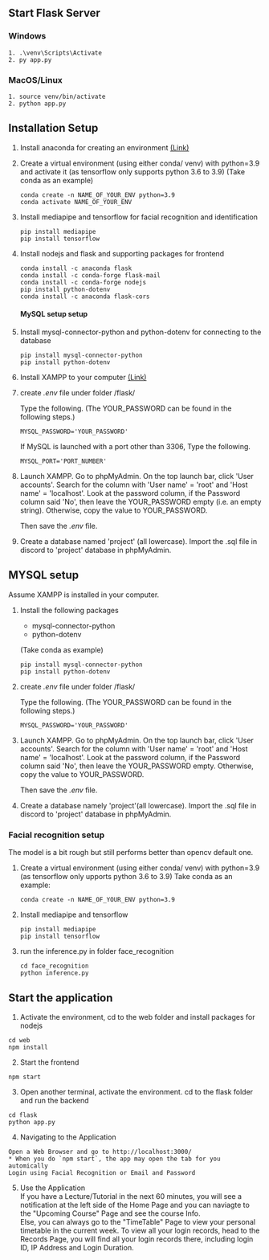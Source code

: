 ## Start Flask Server
### Windows

    1. .\venv\Scripts\Activate
    2. py app.py
    
### MacOS/Linux

    1. source venv/bin/activate
    2. python app.py


## Installation Setup

1. Install anaconda for creating an environment [(Link)](https://www.anaconda.com/products/distribution)

2. Create a virtual environment (using either conda/ venv) with python=3.9 and activate it
    (as tensorflow only supports python 3.6 to 3.9)
    (Take conda as an example)
    ```
    conda create -n NAME_OF_YOUR_ENV python=3.9
    conda activate NAME_OF_YOUR_ENV
    ```

3. Install mediapipe and tensorflow for facial recognition and identification
    ```
    pip install mediapipe
    pip install tensorflow
    ```

4. Install nodejs and flask and supporting packages for frontend
    ```
    conda install -c anaconda flask
    conda install -c conda-forge flask-mail
    conda install -c conda-forge nodejs
    pip install python-dotenv
    conda install -c anaconda flask-cors
    ```

    #### MySQL setup setup
5. Install mysql-connector-python and python-dotenv for connecting to the database
    ```
    pip install mysql-connector-python
    pip install python-dotenv
    ```

6. Install XAMPP to your computer [(Link)](https://www.apachefriends.org/)

7. create _.env_ file under folder /flask/

    Type the following. (The YOUR_PASSWORD can be found in the following steps.)
    ```
    MYSQL_PASSWORD='YOUR_PASSWORD'
    ```

    If MySQL is launched with a port other than 3306, Type the following.
    ```
    MYSQL_PORT='PORT_NUMBER'
    ```

8. Launch XAMPP. Go to phpMyAdmin.
    On the top launch bar, click 'User accounts'. 
    Search for the column with 'User name' = 'root' and 'Host name' = 'localhost'. 
    Look at the password column, if the Password column said 'No', then leave the YOUR_PASSWORD empty (i.e. an empty string). Otherwise, copy the value to YOUR_PASSWORD.


    Then save the _.env_ file.

9. Create a database named 'project' (all lowercase). Import the .sql file in discord to 'project' database  in phpMyAdmin.

## MYSQL setup

Assume XAMPP is installed in your computer.

1. Install the following packages

    * mysql-connector-python
    * python-dotenv

    (Take conda as example)
    ```
    pip install mysql-connector-python
    pip install python-dotenv
    ```

2. create _.env_ file under folder /flask/

    Type the following. (The YOUR_PASSWORD can be found in the following steps.)

    ```
    MYSQL_PASSWORD='YOUR_PASSWORD'
    ```

3. Launch XAMPP. Go to phpMyAdmin.
    On the top launch bar, click 'User accounts'. Search for the column with 'User name' = 'root' and 'Host name' = 'localhost'. Look at the password column, if the Password column said 'No', then leave the YOUR_PASSWORD empty. Otherwise, copy the value to YOUR_PASSWORD.

    Then save the _.env_ file.

4. Create a database namely 'project'(all lowercase). Import the .sql file in discord to 'project' database in phpMyAdmin.



### Facial recognition setup

The model is a bit rough but still performs better than opencv default one.

1. Create a virtual environment (using either conda/ venv) with python=3.9 
    (as tensorflow only upports python 3.6 to 3.9)
    Take conda as an example: 
    ```
    conda create -n NAME_OF_YOUR_ENV python=3.9
    ```
2. Install mediapipe and tensorflow
    ```
    pip install mediapipe
    pip install tensorflow
    ```

3. run the inference.py in folder face_recognition
    ```
    cd face_recognition
    python inference.py
    ```
    
## Start the application
1. Activate the environment, cd to the web folder and install packages for nodejs
```
cd web
npm install
```

2. Start the frontend
```
npm start
```

3. Open another terminal, activate the environment.
    cd to the flask folder and run the backend
```
cd flask
python app.py
```
4. Navigating to the Application
```
Open a Web Browser and go to http://localhost:3000/
* When you do `npm start`, the app may open the tab for you automically
Login using Facial Recognition or Email and Password
```

5. Use the Application  
If you have a Lecture/Tutorial in the next 60 minutes, you will see a notification at the  left side of the Home Page and you can naviagte to the "Upcoming Course" Page and see the course Info.    
Else, you can always go to the "TimeTable" Page to view your personal timetable in the current week.
To view all your login records, head to the Records Page, you will find all your login records there, including login ID, IP Address and Login Duration.
